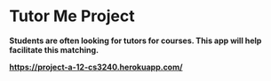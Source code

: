 # Tutor Me Project

__Students are often looking for tutors for courses. This app will help facilitate this matching.__

__https://project-a-12-cs3240.herokuapp.com/__


